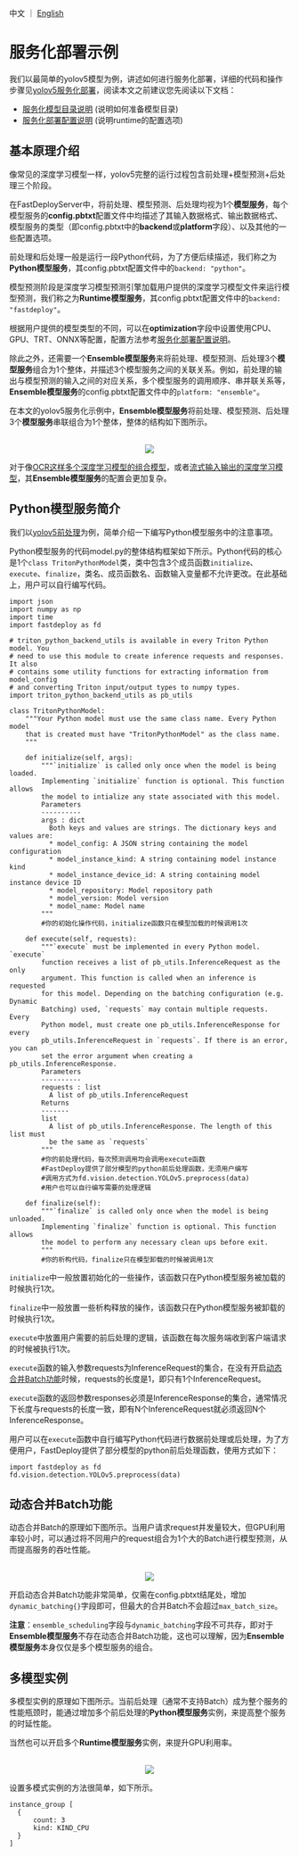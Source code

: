 中文 ｜ [English](../EN/demo-en.md)
# 服务化部署示例
我们以最简单的yolov5模型为例，讲述如何进行服务化部署，详细的代码和操作步骤见[yolov5服务化部署](../../../examples/vision/detection/yolov5/serving)，阅读本文之前建议您先阅读以下文档：
- [服务化模型目录说明](model_repository.md) (说明如何准备模型目录)
- [服务化部署配置说明](model_configuration.md)  (说明runtime的配置选项)

## 基本原理介绍
像常见的深度学习模型一样，yolov5完整的运行过程包含前处理+模型预测+后处理三个阶段。

在FastDeployServer中，将前处理、模型预测、后处理均视为1个**模型服务**，每个模型服务的**config.pbtxt**配置文件中均描述了其输入数据格式、输出数据格式、模型服务的类型（即config.pbtxt中的**backend**或**platform**字段）、以及其他的一些配置选项。

前处理和后处理一般是运行一段Python代码，为了方便后续描述，我们称之为**Python模型服务**，其config.pbtxt配置文件中的`backend: "python"`。

模型预测阶段是深度学习模型预测引擎加载用户提供的深度学习模型文件来运行模型预测，我们称之为**Runtime模型服务**，其config.pbtxt配置文件中的`backend: "fastdeploy"`。

根据用户提供的模型类型的不同，可以在**optimization**字段中设置使用CPU、GPU、TRT、ONNX等配置，配置方法参考[服务化部署配置说明](model_configuration.md)。

除此之外，还需要一个**Ensemble模型服务**来将前处理、模型预测、后处理3个**模型服务**组合为1个整体，并描述3个模型服务之间的关联关系。例如，前处理的输出与模型预测的输入之间的对应关系，多个模型服务的调用顺序、串并联关系等，**Ensemble模型服务**的config.pbtxt配置文件中的`platform: "ensemble"`。

在本文的yolov5服务化示例中，**Ensemble模型服务**将前处理、模型预测、后处理3个**模型服务**串联组合为1个整体，整体的结构如下图所示。
<p align="center">
    <br>
<img src='https://user-images.githubusercontent.com/35565423/204268774-7b2f6b4a-50b1-4962-ade9-cd10cf3897ab.png'>
    <br>
</p>
  
对于像[OCR这样多个深度学习模型的组合模型](../../../examples/vision/ocr/PP-OCRv3/serving)，或者[流式输入输出的深度学习模型](../../../examples/audio/pp-tts/serving)，其**Ensemble模型服务**的配置会更加复杂。
  
  
## Python模型服务简介
我们以[yolov5前处理](../../../examples/vision/detection/yolov5/serving/models/preprocess/1/model.py)为例，简单介绍一下编写Python模型服务中的注意事项。

Python模型服务的代码model.py的整体结构框架如下所示。Python代码的核心是1个`class TritonPythonModel`类，类中包含3个成员函数`initialize`、`execute`、`finalize`，类名、成员函数名、函数输入变量都不允许更改。在此基础上，用户可以自行编写代码。

```
import json
import numpy as np
import time
import fastdeploy as fd

# triton_python_backend_utils is available in every Triton Python model. You
# need to use this module to create inference requests and responses. It also
# contains some utility functions for extracting information from model_config
# and converting Triton input/output types to numpy types.
import triton_python_backend_utils as pb_utils

class TritonPythonModel:
    """Your Python model must use the same class name. Every Python model
    that is created must have "TritonPythonModel" as the class name.
    """

    def initialize(self, args):
        """`initialize` is called only once when the model is being loaded.
        Implementing `initialize` function is optional. This function allows
        the model to intialize any state associated with this model.
        Parameters
        ----------
        args : dict
          Both keys and values are strings. The dictionary keys and values are:
          * model_config: A JSON string containing the model configuration
          * model_instance_kind: A string containing model instance kind
          * model_instance_device_id: A string containing model instance device ID
          * model_repository: Model repository path
          * model_version: Model version
          * model_name: Model name
        """
        #你的初始化操作代码，initialize函数只在模型加载的时候调用1次
        
    def execute(self, requests):
        """`execute` must be implemented in every Python model. `execute`
        function receives a list of pb_utils.InferenceRequest as the only
        argument. This function is called when an inference is requested
        for this model. Depending on the batching configuration (e.g. Dynamic
        Batching) used, `requests` may contain multiple requests. Every
        Python model, must create one pb_utils.InferenceResponse for every
        pb_utils.InferenceRequest in `requests`. If there is an error, you can
        set the error argument when creating a pb_utils.InferenceResponse.
        Parameters
        ----------
        requests : list
          A list of pb_utils.InferenceRequest
        Returns
        -------
        list
          A list of pb_utils.InferenceResponse. The length of this list must
          be the same as `requests`
        """
        #你的前处理代码，每次预测调用均会调用execute函数
        #FastDeploy提供了部分模型的python前后处理函数，无须用户编写
        #调用方式为fd.vision.detection.YOLOv5.preprocess(data)
        #用户也可以自行编写需要的处理逻辑
        
    def finalize(self):
        """`finalize` is called only once when the model is being unloaded.
        Implementing `finalize` function is optional. This function allows
        the model to perform any necessary clean ups before exit.
        """
        #你的析构代码，finalize只在模型卸载的时候被调用1次
```

`initialize`中一般放置初始化的一些操作，该函数只在Python模型服务被加载的时候执行1次。

`finalize`中一般放置一些析构释放的操作，该函数只在Python模型服务被卸载的时候执行1次。

`execute`中放置用户需要的前后处理的逻辑，该函数在每次服务端收到客户端请求的时候被执行1次。

`execute`函数的输入参数requests为InferenceRequest的集合，在没有开启[动态合并Batch功能](#动态合并Batch功能)时候，requests的长度是1，即只有1个InferenceRequest。

`execute`函数的返回参数responses必须是InferenceResponse的集合，通常情况下长度与requests的长度一致，即有N个InferenceRequest就必须返回N个InferenceResponse。

用户可以在`execute`函数中自行编写Python代码进行数据前处理或后处理，为了方便用户，FastDeploy提供了部分模型的python前后处理函数，使用方式如下：

```
import fastdeploy as fd
fd.vision.detection.YOLOv5.preprocess(data)
```

## 动态合并Batch功能
动态合并Batch的原理如下图所示。当用户请求request并发量较大，但GPU利用率较小时，可以通过将不同用户的request组合为1个大的Batch进行模型预测，从而提高服务的吞吐性能。
<p align="center">
    <br>
<img src='https://user-images.githubusercontent.com/35565423/204285444-1f9aaf24-05c2-4aae-bbd5-47dc3582dc01.png'>
    <br>
</p>

开启动态合并Batch功能非常简单，仅需在config.pbtxt结尾处，增加`dynamic_batching{}`字段即可，但最大的合并Batch不会超过`max_batch_size`。

**注意**：`ensemble_scheduling`字段与`dynamic_batching`字段不可共存，即对于**Ensemble模型服务**不存在动态合并Batch功能，这也可以理解，因为**Ensemble模型服务**本身仅仅是多个模型服务的组合。

## 多模型实例
多模型实例的原理如下图所示。当前后处理（通常不支持Batch）成为整个服务的性能瓶颈时，能通过增加多个前后处理的**Python模型服务**实例，来提高整个服务的时延性能。

当然也可以开启多个**Runtime模型服务**实例，来提升GPU利用率。
<p align="center">
    <br>
<img src='https://user-images.githubusercontent.com/35565423/204268809-6ea95a9f-e014-468a-8597-98b67ebc7381.png'>
    <br>
</p>

设置多模式实例的方法很简单，如下所示。
```
instance_group [
  {
      count: 3
      kind: KIND_CPU
  }
]
```
